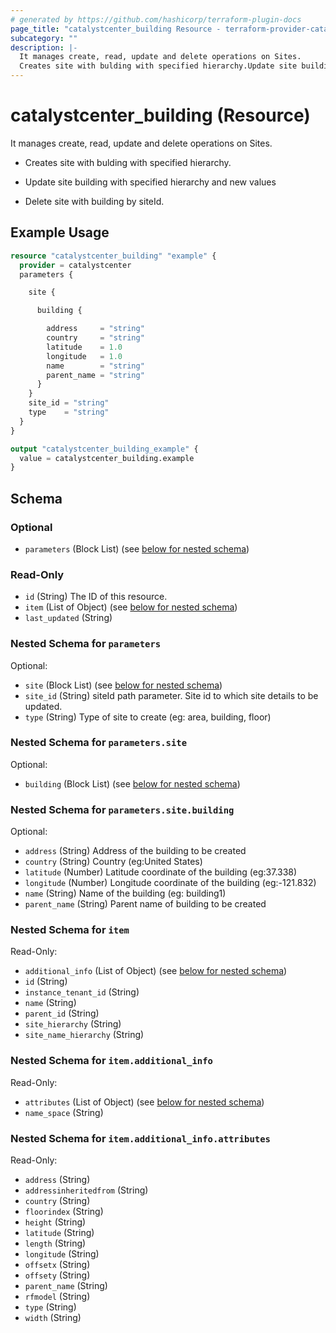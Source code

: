 ```yaml
---
# generated by https://github.com/hashicorp/terraform-plugin-docs
page_title: "catalystcenter_building Resource - terraform-provider-catalystcenter"
subcategory: ""
description: |-
  It manages create, read, update and delete operations on Sites.
  Creates site with bulding with specified hierarchy.Update site building with specified hierarchy and new valuesDelete site with building by siteId.
---
```


# catalystcenter_building (Resource)

It manages create, read, update and delete operations on Sites.

- Creates site with bulding with specified hierarchy.

- Update site building with specified hierarchy and new values

- Delete site with building by siteId.

## Example Usage

```terraform
resource "catalystcenter_building" "example" {
  provider = catalystcenter
  parameters {

    site {

      building {

        address     = "string"
        country     = "string"
        latitude    = 1.0
        longitude   = 1.0
        name        = "string"
        parent_name = "string"
      }
    }
    site_id = "string"
    type    = "string"
  }
}

output "catalystcenter_building_example" {
  value = catalystcenter_building.example
}
```

<!-- schema generated by tfplugindocs -->
## Schema

### Optional

- `parameters` (Block List) (see [below for nested schema](#nestedblock--parameters))

### Read-Only

- `id` (String) The ID of this resource.
- `item` (List of Object) (see [below for nested schema](#nestedatt--item))
- `last_updated` (String)

<a id="nestedblock--parameters"></a>
### Nested Schema for `parameters`

Optional:

- `site` (Block List) (see [below for nested schema](#nestedblock--parameters--site))
- `site_id` (String) siteId path parameter. Site id to which site details to be updated.
- `type` (String) Type of site to create (eg: area, building, floor)

<a id="nestedblock--parameters--site"></a>
### Nested Schema for `parameters.site`

Optional:

- `building` (Block List) (see [below for nested schema](#nestedblock--parameters--site--building))

<a id="nestedblock--parameters--site--building"></a>
### Nested Schema for `parameters.site.building`

Optional:

- `address` (String) Address of the building to be created
- `country` (String) Country (eg:United States)
- `latitude` (Number) Latitude coordinate of the building (eg:37.338)
- `longitude` (Number) Longitude coordinate of the building (eg:-121.832)
- `name` (String) Name of the building (eg: building1)
- `parent_name` (String) Parent name of building to be created




<a id="nestedatt--item"></a>
### Nested Schema for `item`

Read-Only:

- `additional_info` (List of Object) (see [below for nested schema](#nestedobjatt--item--additional_info))
- `id` (String)
- `instance_tenant_id` (String)
- `name` (String)
- `parent_id` (String)
- `site_hierarchy` (String)
- `site_name_hierarchy` (String)

<a id="nestedobjatt--item--additional_info"></a>
### Nested Schema for `item.additional_info`

Read-Only:

- `attributes` (List of Object) (see [below for nested schema](#nestedobjatt--item--additional_info--attributes))
- `name_space` (String)

<a id="nestedobjatt--item--additional_info--attributes"></a>
### Nested Schema for `item.additional_info.attributes`

Read-Only:

- `address` (String)
- `addressinheritedfrom` (String)
- `country` (String)
- `floorindex` (String)
- `height` (String)
- `latitude` (String)
- `length` (String)
- `longitude` (String)
- `offsetx` (String)
- `offsety` (String)
- `parent_name` (String)
- `rfmodel` (String)
- `type` (String)
- `width` (String)
